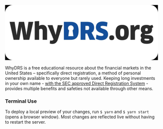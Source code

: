 <div align="center">
<a href="https://www.whydrs.org"><img alt="WhyDRS | Direct Register Your Shares to Protect Your Investment" src="static/imgs/brand/jpg/url-rounded.jpg" width="558" /></a>
<br/></div>

WhyDRS is a free educational resource about the financial markets in the United States – specifically direct registration, a method of personal ownership available to everyone but rarely used. Keeping long investments in your own name - [with the SEC approved Direct Registration System](https://www.sec.gov/resources-for-investors/investor-alerts-bulletins/investorpubsholdsechtm) - provides multiple benefits and safeties not available through other means.



### Terminal Use

To deploy a local preview of your changes, run `$ yarn` and `$ yarn start` (opens a browser window). Most changes are reflected live without having to restart the server.
